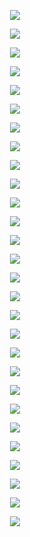   <p align ="center">
 <img src="src/assets/1.png">
 <p><p>
  <p align ="center">
 <img src="src/assets/2.png">
 <p>
  <p align ="center">
 <img src="src/assets/3.png">
 <p>
  <p align ="center">
 <img src="src/assets/4.png">
 <p>
  <p align ="center">
 <img src="src/assets/5.png">
 <p>
  <p align ="center">
 <img src="src/assets/6.png">
 <p>
   <p align ="center">
 <img src="src/assets/7.png">
 <p>
  <p align ="center">
 <img src="src/assets/8.png">
 <p>
  <p align ="center">
 <img src="src/assets/9.png">
 <p>
  <p align ="center">
 <img src="src/assets/10.png">
 <p>
   <p align ="center">
 <img src="src/assets/11.png">
 <p>
   <p align ="center">
 <img src="src/assets/12.png">
 <p>
   <p align ="center">
 <img src="src/assets/13.png">
 <p>
  <p align ="center">
 <img src="src/assets/21.png">
 <p><p>
  <p align ="center">
 <img src="src/assets/22.png">
 <p>
  <p align ="center">
 <img src="src/assets/23.png">
 <p>
  <p align ="center">
 <img src="src/assets/24.png">
 <p>
  <p align ="center">
 <img src="src/assets/25.png">
 <p>
  <p align ="center">
 <img src="src/assets/26.png">
 <p>
   <p align ="center">
 <img src="src/assets/27.png">
 <p>
  <p align ="center">
 <img src="src/assets/28.png">
 <p>
  <p align ="center">
 <img src="src/assets/29.png">
 </p>
 <p align ="center">
 <img src="src/assets/30.png">
 <p><p>
   <p align ="center">
 <img src="src/assets/31.png">
 <p><p>
  <p align ="center">
 <img src="src/assets/32.png">
 <p>
  <p align ="center">
 <img src="src/assets/33.png">
 <p>
  <p align ="center">
 <img src="src/assets/34.png">
 <p>
  <p align ="center">
 <img src="src/assets/35.png">
 <p>
